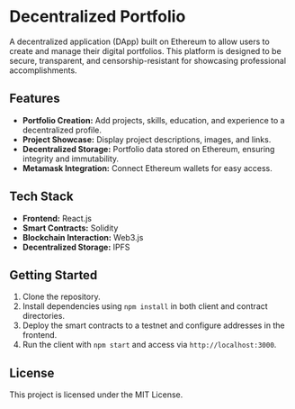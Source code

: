<!DOCTYPE html>
<html lang="en">
<head>
  <meta charset="UTF-8">
  <meta name="viewport" content="width=device-width, initial-scale=1.0">
  <title>Decentralized Portfolio</title>
</head>
<body>

  <h1>Decentralized Portfolio</h1>
  
  <p>A decentralized application (DApp) built on Ethereum to allow users to create and manage their digital portfolios. This platform is designed to be secure, transparent, and censorship-resistant for showcasing professional accomplishments.</p>

  <h2>Features</h2>
  <ul>
    <li><strong>Portfolio Creation:</strong> Add projects, skills, education, and experience to a decentralized profile.</li>
    <li><strong>Project Showcase:</strong> Display project descriptions, images, and links.</li>
    <li><strong>Decentralized Storage:</strong> Portfolio data stored on Ethereum, ensuring integrity and immutability.</li>
    <li><strong>Metamask Integration:</strong> Connect Ethereum wallets for easy access.</li>
  </ul>

  <h2>Tech Stack</h2>
  <ul>
    <li><strong>Frontend:</strong> React.js</li>
    <li><strong>Smart Contracts:</strong> Solidity</li>
    <li><strong>Blockchain Interaction:</strong> Web3.js</li>
    <li><strong>Decentralized Storage:</strong> IPFS</li>
  </ul>

  <h2>Getting Started</h2>
  <ol>
    <li>Clone the repository.</li>
    <li>Install dependencies using <code>npm install</code> in both client and contract directories.</li>
    <li>Deploy the smart contracts to a testnet and configure addresses in the frontend.</li>
    <li>Run the client with <code>npm start</code> and access via <code>http://localhost:3000</code>.</li>
  </ol>

  <h2>License</h2>
  <p>This project is licensed under the MIT License.</p>

</body>
</html>
